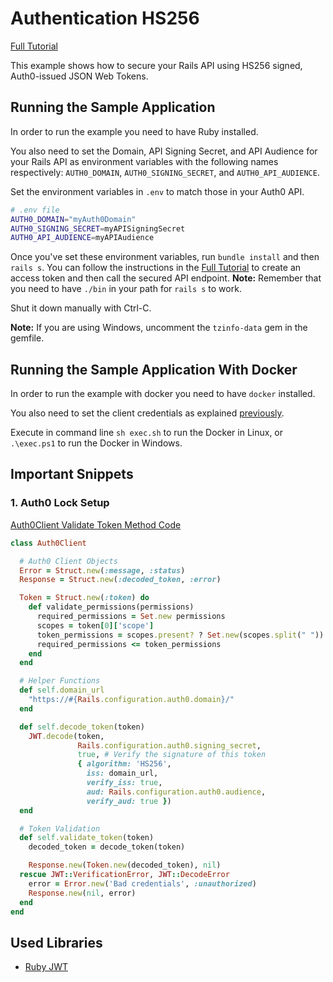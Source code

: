 # Authentication HS256
[Full Tutorial](https://auth0.com/docs/quickstart/backend/rails)

This example shows how to secure your Rails API using HS256 signed, Auth0-issued JSON Web Tokens.

## Running the Sample Application
In order to run the example you need to have Ruby installed.

You also need to set the Domain, API Signing Secret, and API Audience for your Rails API as environment variables with the following names respectively: `AUTH0_DOMAIN`, `AUTH0_SIGNING_SECRET`, and `AUTH0_API_AUDIENCE`.

Set the environment variables in `.env` to match those in your Auth0 API.

````bash
# .env file
AUTH0_DOMAIN="myAuth0Domain"
AUTH0_SIGNING_SECRET=myAPISigningSecret
AUTH0_API_AUDIENCE=myAPIAudience
````
Once you've set these environment variables, run `bundle install` and then `rails s`. You can follow the instructions in the [Full Tutorial](https://auth0.com/docs/quickstart/backend/rails/02-authentication-HS256) to create an access token and then call the secured API endpoint.
__Note:__ Remember that you need to have `./bin` in your path for `rails s` to work.

Shut it down manually with Ctrl-C.

__Note:__ If you are using Windows, uncomment the `tzinfo-data` gem in the gemfile.

## Running the Sample Application With Docker

In order to run the example with docker you need to have `docker` installed.

You also need to set the client credentials as explained [previously](#running-the-sample-application).

Execute in command line `sh exec.sh` to run the Docker in Linux, or `.\exec.ps1` to run the Docker in Windows.

## Important Snippets

### 1. Auth0 Lock Setup
[Auth0Client Validate Token Method Code](/02-Authentication-HS256/app/lib/auth0_client.rb)
```ruby
class Auth0Client

  # Auth0 Client Objects
  Error = Struct.new(:message, :status)
  Response = Struct.new(:decoded_token, :error)

  Token = Struct.new(:token) do
    def validate_permissions(permissions)
      required_permissions = Set.new permissions
      scopes = token[0]['scope']
      token_permissions = scopes.present? ? Set.new(scopes.split(" ")) : Set.new
      required_permissions <= token_permissions
    end
  end

  # Helper Functions
  def self.domain_url
    "https://#{Rails.configuration.auth0.domain}/"
  end

  def self.decode_token(token)
    JWT.decode(token,
               Rails.configuration.auth0.signing_secret,
               true, # Verify the signature of this token
               { algorithm: 'HS256',
                 iss: domain_url,
                 verify_iss: true,
                 aud: Rails.configuration.auth0.audience,
                 verify_aud: true })
  end

  # Token Validation
  def self.validate_token(token)
    decoded_token = decode_token(token)

    Response.new(Token.new(decoded_token), nil)
  rescue JWT::VerificationError, JWT::DecodeError
    error = Error.new('Bad credentials', :unauthorized)
    Response.new(nil, error)
  end
end
```

## Used Libraries
* [Ruby JWT](https://github.com/jwt/ruby-jwt)
